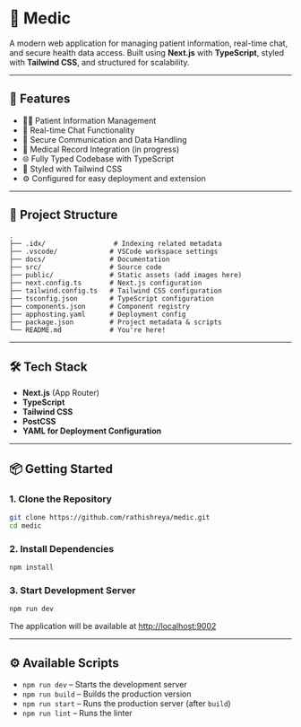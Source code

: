 # 💊 Medic

A modern web application for managing patient information, real-time chat, and secure health data access. Built using **Next.js** with **TypeScript**, styled with **Tailwind CSS**, and structured for scalability.

---

## 🚀 Features

* 🧑‍⚕️ Patient Information Management
* 💬 Real-time Chat Functionality
* 🔐 Secure Communication and Data Handling
* 🏥 Medical Record Integration (in progress)
* 🌐 Fully Typed Codebase with TypeScript
* 🎨 Styled with Tailwind CSS
* ⚙️ Configured for easy deployment and extension

---

## 📁 Project Structure

```
.
├── .idx/                 # Indexing related metadata
├── .vscode/             # VSCode workspace settings
├── docs/                # Documentation
├── src/                 # Source code
├── public/              # Static assets (add images here)
├── next.config.ts       # Next.js configuration
├── tailwind.config.ts   # Tailwind CSS configuration
├── tsconfig.json        # TypeScript configuration
├── components.json      # Component registry
├── apphosting.yaml      # Deployment config
├── package.json         # Project metadata & scripts
└── README.md            # You're here!
```

---

## 🛠️ Tech Stack

* **Next.js** (App Router)
* **TypeScript**
* **Tailwind CSS**
* **PostCSS**
* **YAML for Deployment Configuration**

---

## 📦 Getting Started

### 1. Clone the Repository

```bash
git clone https://github.com/rathishreya/medic.git
cd medic
```

### 2. Install Dependencies

```bash
npm install
```

### 3. Start Development Server

```bash
npm run dev
```

The application will be available at [http://localhost:9002](http://localhost:9002)

---

## ⚙️ Available Scripts

* `npm run dev` – Starts the development server
* `npm run build` – Builds the production version
* `npm run start` – Runs the production server (after `build`)
* `npm run lint` – Runs the linter
